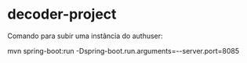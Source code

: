 # decoder-project

Comando para subir uma instância do authuser:

mvn spring-boot:run -Dspring-boot.run.arguments=--server.port=8085
